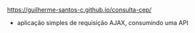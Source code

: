 https://guilherme-santos-c.github.io/consulta-cep/
* aplicação simples de requisição AJAX, consumindo uma API
